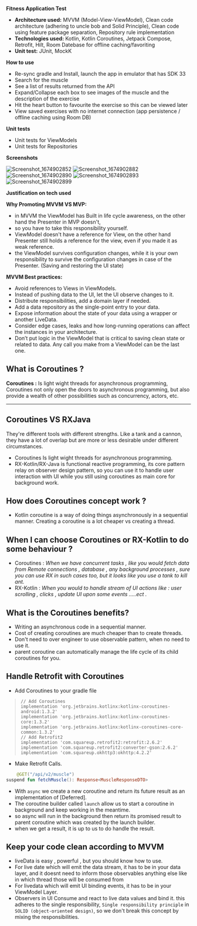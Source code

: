 **Fitness Application Test**

- **Architecture used:** MVVM (Model-View-ViewModel), Clean code architecture (adhering to uncle bob and Solid Principle),
  Clean code using feature package separation, Repository rule implementation
- **Technologies used:** Kotlin, Kotlin Coroutines, Jetpack Compose, Retrofit, Hilt, Room Datebase for offline caching/favoriting 
- **Unit test:** JUnit, MockK

**How to use**
- Re-sync gradle and Install, launch the app in emulator that has SDK 33
- Search for the muscle 
- See a list of results returned from the API
- Expand/Collapse each box to see images of the muscle and the description of the exercise
- Hit the heart button to favourite the exercise so this can be viewed later
- View saved exercises with no internet connection (app persistence / offline caching using Room DB)

**Unit tests**
- Unit tests for ViewModels
- Unit tests for Repositories

**Screenshots**

![Screenshot_1674902852](https://user-images.githubusercontent.com/8558432/215262582-040b4d35-d732-4fcd-a0a0-dcf1768378e5.png)
![Screenshot_1674902882](https://user-images.githubusercontent.com/8558432/215262577-07e08a4a-b41f-4518-8e4a-24f3e992d4f2.png)
![Screenshot_1674902890](https://user-images.githubusercontent.com/8558432/215262576-b5d6aa3c-32ea-43d5-aabc-321c8ddeaf43.png)
![Screenshot_1674902893](https://user-images.githubusercontent.com/8558432/215262574-6fc8b7c9-9306-47a4-9841-030b0fb3923f.png)
![Screenshot_1674902899](https://user-images.githubusercontent.com/8558432/215262571-66ef2bc0-a477-42ea-b19c-dc3159b4a732.png)



**Justification on tech used**

**Why Promoting MVVM VS MVP:**
- in MVVM the ViewModel has Built in life cycle awareness, on the other hand the Presenter in MVP doesn't, 
- so you have to take this responsibility yourself.
- ViewModel doesn't have a reference for View, on the other hand Presenter still holds a reference
  for the view, even if you made it as weak reference.
- the ViewModel survives configuration changes, while it is your own responsibility to survive the
  configuration changes in case of the Presenter. (Saving and restoring the UI state)

**MVVM Best practices:**
- Avoid references to Views in ViewModels.
- Instead of pushing data to the UI, let the UI observe changes to it.
- Distribute responsibilities, add a domain layer if needed.
- Add a data repository as the single-point entry to your data.
- Expose information about the state of your data using a wrapper or another LiveData.
- Consider edge cases, leaks and how long-running operations can affect the instances in your
  architecture.
- Don’t put logic in the ViewModel that is critical to saving clean state or related to data. Any
  call you make from a ViewModel can be the last one.

**What is Coroutines ?**
-------------------

**Coroutines :**
Is light wight threads for asynchronous programming, Coroutines not only open the doors to
asynchronous programming, but also provide a wealth of other possibilities such as concurrency,
actors, etc.

----------

**Coroutines VS RXJava**
-------------------
They're different tools with different strengths. Like a tank and a cannon, they have a lot of
overlap but are more or less desirable under different circumstances.

- Coroutines Is light wight threads for asynchronous programming.
- RX-Kotlin/RX-Java is functional reactive programming, its core pattern relay on
  observer design pattern, so you can use it to handle user interaction with UI while you
  still using coroutines as main core for background work.

**How does Coroutines concept work ?**
------------

- Kotlin coroutine is a way of doing things asynchronously in a sequential manner. Creating a
  coroutine is a lot cheaper vs creating a thread.

**When I can choose Coroutines or RX-Kotlin to do some behaviour ?**
--------------------------

- Coroutines : *When we have concurrent tasks , like you would fetch data from Remote connections
  , database , any background processes , sure you can use RX in such cases too, but it looks like
  you use a tank to kill ant.*
- RX-Kotlin : *When you would to handle stream of UI actions like : user scrolling , clicks ,
  update UI upon some events .....ect .*

**What is the Coroutines benefits?**
-----------------------------

- Writing an asynchronous code in a sequential manner.
- Cost of creating coroutines are much cheaper than to create threads.
- Don't need to over engineer to use observable pattern, when no need to use it.
- parent coroutine can automatically manage the life cycle of its child coroutines for you.

**Handle Retrofit with Coroutines**
-----------------------------

- Add Coroutines to your gradle file

>     // Add Coroutines
>     implementation 'org.jetbrains.kotlinx:kotlinx-coroutines-android:1.3.2'
>     implementation 'org.jetbrains.kotlinx:kotlinx-coroutines-core:1.3.2'
>     implementation 'org.jetbrains.kotlinx:kotlinx-coroutines-core-common:1.3.2'
>     // Add Retrofit2
>     implementation 'com.squareup.retrofit2:retrofit:2.6.2'
>     implementation 'com.squareup.retrofit2:converter-gson:2.6.2'
>     implementation 'com.squareup.okhttp3:okhttp:4.2.2'

- Make Retrofit Calls.

```kotlin
    @GET("/api/v2/muscle")
suspend fun fetchMuscle(): Response<MuscleResponseDTO>
```

- With ```async``` we create a new coroutine and return its future result as an implementation
  of [Deferred].
- The coroutine builder called ```launch``` allow us to start a coroutine in background and keep
  working in the meantime.
- so async will run in the background then return its promised result to parent coroutine which was
  created by the launch builder.
- when we get a result, it is up to us to do handle the result.

**Keep your code clean according to MVVM**
-----------------------------

- liveData is easy , powerful , but you should know how to use.
- For live date which will emit the data stream, it has to be in your
  data layer, and it doesnt need to inform those observables anything else like
  in which thread those will be consumed from
- For livedata which will emit UI binding events, it has to be in your ViewModel Layer.
- Observers in UI Consume and react to live data values and bind it.
  this adheres to the single responsibility, `Single responsibility principle`
  in `SOLID (object-oriented design)`, so we don't break this concept by
  mixing the responsibilities.
